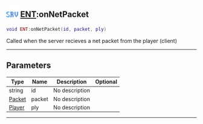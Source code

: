 ## <img src="../../.gitbook/assets/server.png" width="32" height="32" /> [ENT](../ent/README.md):onNetPacket

```lua
void ENT:onNetPacket(id, packet, ply)
```

Called when the server recieves a net packet from the player (client)<br>

-----------------
## Parameters

| Type   | Name | Description | Optional |
| ------ | ---- | ----------- | -------: |
| string | id | No description |  |
| [Packet](../packet/README.md) | packet | No description |  |
| [Player](../player/README.md) | ply | No description |  |


--------